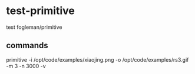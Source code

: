 # test-primitive

test fogleman/primitive

## commands

primitive -i /opt/code/examples/xiaojing.png -o /opt/code/examples/rs3.gif -m 3 -n 3000 -v

